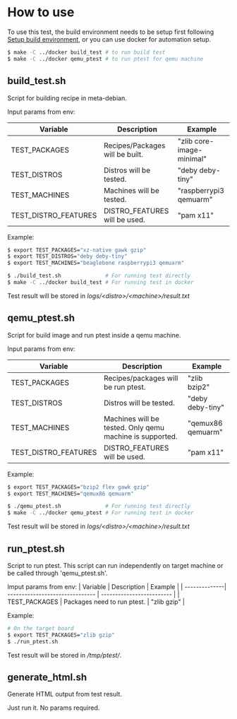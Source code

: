 # How to use

To use this test, the build environment needs to be setup first following [Setup build environment](../README.md#setup-build-environment),
or you can use docker for automation setup.
```sh
$ make -C ../docker build_test # to run build test
$ make -C ../docker qemu_ptest # to run ptest for qemu machine
```

## build_test.sh
Script for building recipe in meta-debian.

Input params from env:

| Variable             | Description                     | Example                   |
| -------------------- | ------------------------------- | ------------------------- |
| TEST_PACKAGES        | Recipes/Packages will be built. | "zlib core-image-minimal" |
| TEST_DISTROS         | Distros will be tested.         | "deby deby-tiny"          |
| TEST_MACHINES        | Machines will be tested.        | "raspberrypi3 qemuarm"    |
| TEST_DISTRO_FEATURES | DISTRO_FEATURES will be used.   | "pam x11"                 |

Example:
```sh
$ export TEST_PACKAGES="xz-native gawk gzip"
$ export TEST_DISTROS="deby deby-tiny"
$ export TEST_MACHINES="beaglebone raspberrypi3 qemuarm"

$ ./build_test.sh              # For running test directly
$ make -C ../docker build_test # For running test in docker
```

Test result will be stored in _logs/\<distro>/\<machine>/result.txt_

## qemu_ptest.sh
Script for build image and run ptest inside a qemu machine.

Input params from env:

| Variable             | Description                         | Example                   |
| -------------------- | ----------------------------------- | ------------------------- |
| TEST_PACKAGES        | Recipes/packages will be run ptest. | "zlib bzip2"              |
| TEST_DISTROS         | Distros will be tested.             | "deby deby-tiny"          |
| TEST_MACHINES | Machines will be tested. Only qemu machine is supported. | "qemux86 qemuarm" |
| TEST_DISTRO_FEATURES | DISTRO_FEATURES will be used.       | "pam x11"                 |

Example:
```sh
$ export TEST_PACKAGES="bzip2 flex gawk gzip"
$ export TEST_MACHINES="qemux86 qemuarm"

$ ./qemu_ptest.sh              # For running test directly
$ make -C ../docker qemu_ptest # For running test in docker
```

Test result will be stored in _logs/\<distro>/\<machine>/result.txt_

## run_ptest.sh
Script to run ptest.
This script can run independently on target machine or be called through 'qemu_ptest.sh'.

Imput params from env:
| Variable      | Description                     | Example                   |
| --------------| ------------------------------- | ------------------------- |
| TEST_PACKAGES | Packages need to run ptest.     | "zlib gzip"               |

Example:
```sh
# On the target board
$ export TEST_PACKAGES="zlib gzip"
$ ./run_ptest.sh
```

Test result will be stored in _/tmp/ptest/_.

## generate_html.sh
Generate HTML output from test result.

Just run it. No params required.
